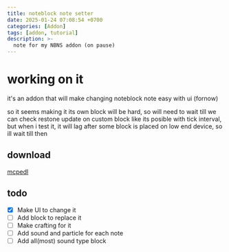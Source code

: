 ```yaml
---
title: noteblock note setter
date: 2025-01-24 07:08:54 +0700
categories: [Addon]
tags: [addon, tutorial]
description: >-
  note for my NBNS addon (on pause)
---
```


# working on it

it's an addon that will make changing noteblock note easy with ui (fornow)

so it seems making it its own block will be hard, so will need to wait till we can check restone update on custom block
like its posible with tick interval, but when i test it, it will lag after some block is placed on low end device, so ill wait till then

## **download**

[mcpedl](https://mcpedl.com/noteblock-setter/)

## **todo**

- [x] Make UI to change it
- [ ] Add block to replace it
- [ ] Make crafting for it
- [ ] Add sound and particle for each note
- [ ] Add all(most) sound type block
